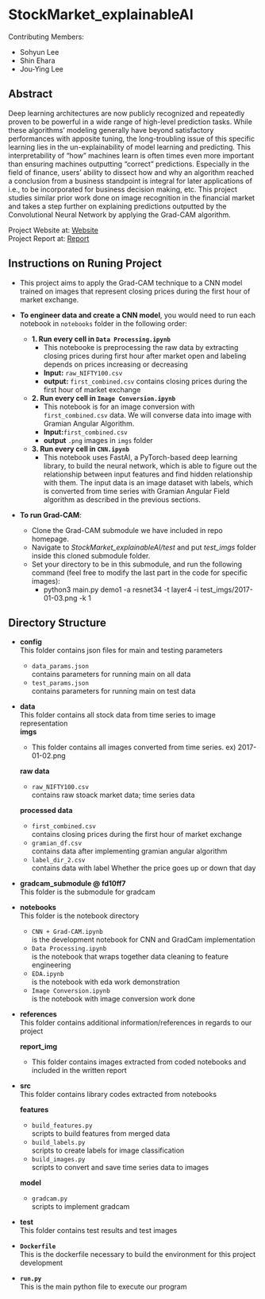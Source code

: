 # StockMarket_explainableAI
Contributing Members: 
- Sohyun Lee
- Shin Ehara
- Jou-Ying Lee

## Abstract
Deep learning architectures are now publicly recognized and repeatedly proven to be powerful in a wide range of high-level prediction tasks. While these algorithms’ modeling generally have beyond satisfactory performances with apposite tuning, the long-troubling issue of this specific learning lies in the un-explainability of model learning and predicting. This interpretability of “how” machines learn is often times even more important than ensuring machines outputting “correct” predictions. Especially in the field of finance, users’ ability to dissect how and why an algorithm reached a conclusion from a business standpoint is integral for later applications of i.e., to be incorporated for business decision making, etc. This project studies similar prior work done on image recognition in the financial market and takes a step further on explaining predictions outputted by the Convolutional Neural Network by applying the Grad-CAM algorithm. 

Project Website at: [Website](https://connielee99.github.io/Explainable-AI-in-Finance/)<br>
Project Report at: [Report](https://github.com/leeso1718/StockMarket_explainableAI/blob/main/report.pdf)

## Instructions on Runing Project
* This project aims to apply the Grad-CAM technique to a CNN model trained on images that represent closing prices during the first hour of market exchange. 
* **To engineer data and create a CNN model**, you would need to run each notebook in `notebooks` folder in the following order:
	* **1. Run every cell in `Data Processing.ipynb`**
		* This notebooke is preprocessing the raw data by extracting closing prices during first hour after market open and labeling depends on prices increasing or decreasing
		* **Input:** `raw_NIFTY100.csv`
		* **output:** `first_combined.csv` contains closing prices during the first hour of market exchange
	* **2. Run every cell in `Image Conversion.ipynb`**
		* This notebook is for an image conversion with `first_combined.csv` data. We will converse data into image with Gramian Angular Algorithm.
		*  **Input:**`first_combined.csv`
		*  **output** `.png` images in `imgs` folder
	* **3. Run every cell in `CNN.ipynb`**
		* This notebook uses FastAI, a PyTorch-based deep learning library, to build the neural network, which is able to figure out the relationship between input features and find hidden relationship with them. The input data is an image dataset with labels, which is converted from time series with Gramian Angular Field algorithm as described in the previous sections.

* **To run Grad-CAM**: 
	- Clone the Grad-CAM submodule we have included in repo homepage.
	- Navigate to <i>StockMarket_explainableAI/test</i> and put <i>test_imgs</i> folder inside this cloned submodule folder.
	- Set your directory to be in this submodule, and run the following command (feel free to modify the last part in the code for specific images):
		* python3 main.py demo1 -a resnet34 -t layer4 -i test_imgs/2017-01-03.png -k 1

## Directory Structure
* **config**</br>
	This folder contains json files for main and testing parameters
	* `data_params.json`</br>contains parameters for running main on all data
	* `test_params.json`</br>contains parameters for running main on test data
* **data**</br>
	This folder contains all stock data from time series to image representation</br>
	**imgs**</br>
	* This folder contains all images converted from time series. ex) 2017-01-02.png
	
	**raw data**</br>
	* `raw_NIFTY100.csv`</br>contains raw stoack market data; time series data

	**processed data**</br>
	* `first_combined.csv`</br>contains closing prices during the first hour of market exchange
	* `gramian_df.csv`</br>contains data after implementing gramian angular algorithm
	* `label_dir_2.csv`</br>contains data with label Whether the price goes up or down that day
* **gradcam_submodule @ fd10ff7**</br>
	This folder is the submodule for gradcam
	
* **notebooks**</br>
	This folder is the notebook directory
	
	* `CNN + Grad-CAM.ipynb`</br>is the development notebook for CNN and GradCam implementation
	* `Data Processing.ipynb`</br>is the notebook that wraps together data cleaning to feature engineering
	* `EDA.ipynb`</br>is the notebook with eda work demonstration
	* `Image Conversion.ipynb`</br>is the notebook with image conversion work done
* **references**</br>
	This folder contains additional information/references in regards to our project
	
	**report_img**</br>
	* This folder contains images extracted from coded notebooks and included in the written report

* **src**</br>
	This folder contains library codes extracted from notebooks
	
	**features**</br>
	* `build_features.py`</br>scripts to build features from merged data
	* `build_labels.py`</br>scripts to create labels for image classification
	* `build_images.py`</br>scripts to convert and save time series data to images
	
	**model**</br>
	* `gradcam.py`</br>scripts to implement gradcam

* **test**</br>
      This folder contains test results and test images
      		
* **`Dockerfile`**</br>
	This is the dockerfile necessary to build the environment for this project development
* **`run.py`**</br>
	This is the main python file to execute our program
